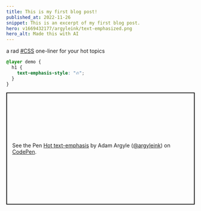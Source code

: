 ```yaml
---
title: This is my first blog post!
published_at: 2022-11-26
snippet: This is an excerpt of my first blog post.
hero: v1669432177/argyleink/text-emphasized.png
hero_alt: Made this with AI
---
```


a rad [#CSS](https://twitter.com/hashtag/css) one-liner for your hot topics

```css
@layer demo {
  h1 {
    text-emphasis-style: "🔥";
  }
}
```

<!-- try it on [Codepen](https://codepen.io/argyleink/pen/YzveomK) -->

<p class="codepen" data-height="300" data-theme-id="default" data-default-tab="css,result" data-slug-hash="YzveomK" data-preview="true" data-editable="true" data-user="argyleink" style="height: 300px; box-sizing: border-box; display: flex; align-items: center; justify-content: center; border: 2px solid; margin: 1em 0; padding: 1em;">
  <span>See the Pen <a href="https://codepen.io/argyleink/pen/YzveomK">
  Hot text-emphasis</a> by Adam Argyle (<a href="https://codepen.io/argyleink">@argyleink</a>)
  on <a href="https://codepen.io">CodePen</a>.</span>
</p>
<script async src="https://cpwebassets.codepen.io/assets/embed/ei.js"></script>